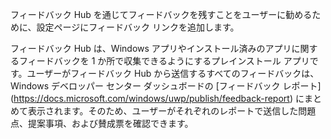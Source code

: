﻿フィードバック Hub を通じてフィードバックを残すことをユーザーに勧めるために、設定ページにフィードバック リンクを追加します。

フィードバック Hub は、Windows アプリやインストール済みのアプリに関するフィードバックを 1 か所で収集できるようにするプレインストール アプリです。ユーザーがフィードバック Hub から送信するすべてのフィードバックは、Windows デベロッパー センター ダッシュボードの [フィードバック レポート] (https://docs.microsoft.com/windows/uwp/publish/feedback-report) にまとめて表示されます。そのため、ユーザーがそれぞれのレポートで送信した問題点、提案事項、および賛成票を確認できます。
